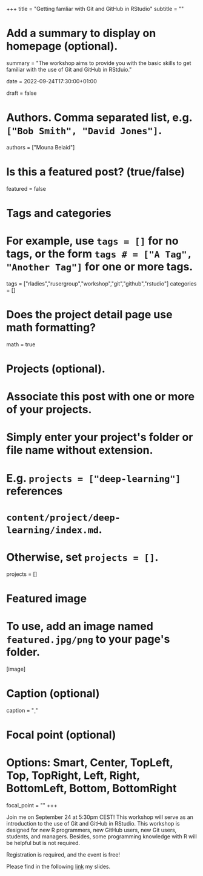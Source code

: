 +++
title = "Getting famliar with Git and GitHub in RStudio"
subtitle = ""

# Add a summary to display on homepage (optional).
summary = "The workshop aims to provide you with the basic skills to get familiar with the use of Git and GitHub in RStduio."

date = 2022-09-24T17:30:00+01:00

draft = false

# Authors. Comma separated list, e.g. `["Bob Smith", "David Jones"]`.
authors = ["Mouna Belaid"]

# Is this a featured post? (true/false)
featured = false


# Tags and categories
# For example, use `tags = []` for no tags, or the form `tags # = ["A Tag", "Another Tag"]` for one or more tags.
tags = ["rladies","rusergroup","workshop","git","github","rstudio"]
categories = []

# Does the project detail page use math formatting?
math = true

# Projects (optional).
#   Associate this post with one or more of your projects.
#   Simply enter your project's folder or file name without extension.
#   E.g. `projects = ["deep-learning"]` references 
#   `content/project/deep-learning/index.md`.
#   Otherwise, set `projects = []`.
projects = []

# Featured image
# To use, add an image named `featured.jpg/png` to your page's folder. 
[image]
  # Caption (optional)
  caption = "[ ]()"
  # Focal point (optional)
  # Options: Smart, Center, TopLeft, Top, TopRight, Left, Right, BottomLeft, Bottom, BottomRight
  focal_point = ""
+++

Join me on September 24 at 5:30pm CEST! This workshop will serve as an introduction to the use of Git and GitHub in RStudio. This workshop is designed for new R programmers, new GitHub users, new Git users, students, and managers. Besides, some programming knowledge with R will be helpful but is not required.

Registration is required, and the event is free!

Please find in the following [link](https://mounabelaid.github.io/Getting-familiar-with-the-use-of-git-and-github-in-rstudio/) my slides.


